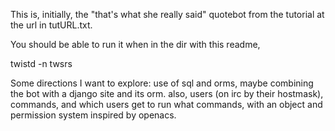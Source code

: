 This is, initially, the "that's what she really said" quotebot from
the tutorial at the url in tutURL.txt.

You should be able to run it when in the dir with this readme,

  twistd -n twsrs

Some directions I want to explore: use of sql and orms, maybe combining
the bot with a django site and its orm. also, users (on irc by their hostmask),
commands, and which users get to run what commands, with an object and permission
system inspired by openacs.

